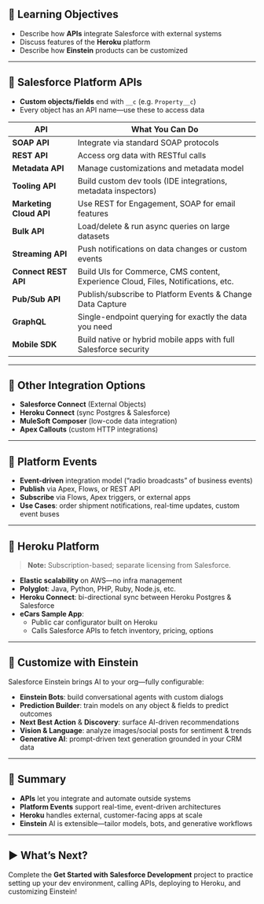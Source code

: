 ## 🎯 Learning Objectives
- Describe how **APIs** integrate Salesforce with external systems  
- Discuss features of the **Heroku** platform  
- Describe how **Einstein** products can be customized  

---

## 🔗 Salesforce Platform APIs
- **Custom objects/fields** end with `__c` (e.g. `Property__c`)  
- Every object has an API name—use these to access data  

| API                  | What You Can Do                                                                 |
|----------------------|---------------------------------------------------------------------------------|
| **SOAP API**         | Integrate via standard SOAP protocols                                           |
| **REST API**         | Access org data with RESTful calls                                              |
| **Metadata API**     | Manage customizations and metadata model                                        |
| **Tooling API**      | Build custom dev tools (IDE integrations, metadata inspectors)                  |
| **Marketing Cloud API** | Use REST for Engagement, SOAP for email features                                 |
| **Bulk API**         | Load/delete & run async queries on large datasets                               |
| **Streaming API**    | Push notifications on data changes or custom events                             |
| **Connect REST API** | Build UIs for Commerce, CMS content, Experience Cloud, Files, Notifications, etc. |
| **Pub/Sub API**      | Publish/subscribe to Platform Events & Change Data Capture                       |
| **GraphQL**          | Single-endpoint querying for exactly the data you need                          |
| **Mobile SDK**       | Build native or hybrid mobile apps with full Salesforce security                |

---

## 🔄 Other Integration Options
- **Salesforce Connect** (External Objects)  
- **Heroku Connect** (sync Postgres & Salesforce)  
- **MuleSoft Composer** (low-code data integration)  
- **Apex Callouts** (custom HTTP integrations)  

---

## 📡 Platform Events
- **Event-driven** integration model (“radio broadcasts” of business events)  
- **Publish** via Apex, Flows, or REST API  
- **Subscribe** via Flows, Apex triggers, or external apps  
- **Use Cases**: order shipment notifications, real-time updates, custom event buses  

---

## 🚀 Heroku Platform
> **Note:** Subscription-based; separate licensing from Salesforce.

- **Elastic scalability** on AWS—no infra management  
- **Polyglot**: Java, Python, PHP, Ruby, Node.js, etc.  
- **Heroku Connect**: bi-directional sync between Heroku Postgres & Salesforce  
- **eCars Sample App**:  
  - Public car configurator built on Heroku  
  - Calls Salesforce APIs to fetch inventory, pricing, options  

---

## 🤖 Customize with Einstein
Salesforce Einstein brings AI to your org—fully configurable:

- **Einstein Bots**: build conversational agents with custom dialogs  
- **Prediction Builder**: train models on any object & fields to predict outcomes  
- **Next Best Action** & **Discovery**: surface AI-driven recommendations  
- **Vision & Language**: analyze images/social posts for sentiment & trends  
- **Generative AI**: prompt-driven text generation grounded in your CRM data  

---

## 📝 Summary
- **APIs** let you integrate and automate outside systems  
- **Platform Events** support real-time, event-driven architectures  
- **Heroku** handles external, customer-facing apps at scale  
- **Einstein** AI is extensible—tailor models, bots, and generative workflows  

---

## ▶️ What’s Next?
Complete the **Get Started with Salesforce Development** project to practice setting up your dev environment, calling APIs, deploying to Heroku, and customizing Einstein!  
